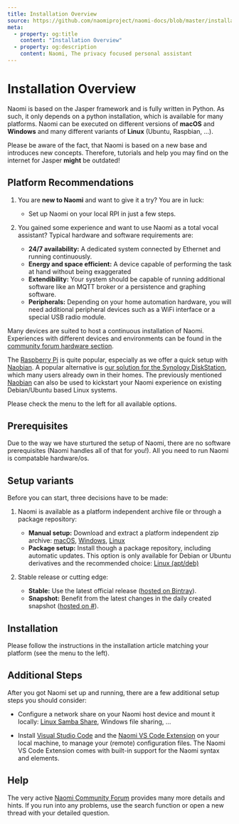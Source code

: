 ```yaml
---
title: Installation Overview
source: https://github.com/naomiproject/naomi-docs/blob/master/installation/index.md
meta:
  - property: og:title
    content: "Installation Overview"
  - property: og:description
    content: Naomi, The privacy focused personal assistant
---
```


# Installation Overview

Naomi is based on the Jasper framework and is fully written in Python.
As such, it only depends on a python installation, which is available for many platforms.
Naomi can be executed on different versions of **macOS** and **Windows** and many different variants of **Linux** (Ubuntu, Raspbian, ...).

Please be aware of the fact, that Naomi is based on a new base and introduces new concepts.
Therefore, tutorials and help you may find on the internet for Jasper **might** be outdated!

## Platform Recommendations

1. You are **new to Naomi** and want to give it a try? You are in luck:
    - Set up Naomi on your local RPI in just a few steps.

2. You gained some experience and want to use Naomi as a total vocal assistant?
    Typical hardware and software requirements are:
    - **24/7 availability:** A dedicated system connected by Ethernet and running continuously.
    - **Energy and space efficient:** A device capable of performing the task at hand without being exaggerated
    - **Extendibility:** Your system should be capable of running additional software like an MQTT broker or a persistence and graphing software.
    - **Peripherals:** Depending on your home automation hardware, you will need additional  peripheral devices such as a WiFi interface or a special USB radio module.

Many devices are suited to host a continuous installation of Naomi.
Experiences with different devices and environments can be found in the [community forum hardware section](https://community.projectnaomi.com/c/hardware/server).

The [Raspberry Pi](rasppi.html) is quite popular, especially as we offer a quick setup with [Naobian](naobian.html).
A popular alternative is [our solution for the Synology DiskStation](synology.html), which many users already own in their homes.
The previously mentioned [Naobian](naobian.html) can also be used to kickstart your Naomi experience on existing Debian/Ubuntu based Linux systems.

Please check the menu to the left for all available options.

## Prerequisites

Due to the way we have sturtured the setup of Naomi, there are no software prerequisites (Naomi handles all of that for you!). All you need to run Naomi is compatable hardware/os.

## Setup variants

Before you can start, three decisions have to be made:

1. Naomi is available as a platform independent archive file or through a package repository:
    - **Manual setup:** Download and extract a platform independent zip archive: [macOS](macos.html), [Windows](windows.html), [Linux](linux.html#manual-installation)
    - **Package setup:** Install though a package repository, including automatic updates.
    This option is only available for Debian or Ubuntu derivatives and the recommended choice: [Linux (apt/deb)](linux.html#package-repository-installation)

2. Stable release or cutting edge:
    - **Stable:** Use the latest official release ([hosted on Bintray](https://bintray.com/naomiproject/mvn/naomi-distro)).
    - **Snapshot:** Benefit from the latest changes in the daily created snapshot ([hosted on #](https://#)).

## Installation

Please follow the instructions in the installation article matching your platform (see the menu to the left).

## Additional Steps

After you got Naomi set up and running, there are a few additional setup steps you should consider:

- Configure a network share on your Naomi host device and mount it locally: [Linux Samba Share](linux.html#network-sharing), Windows file sharing, ...

- Install [Visual Studio Code](https://code.visualstudio.com/Download) and the [Naomi VS Code Extension](../configuration/editors.html#naomi-vs-code-extension) on your local machine, to manage your (remote) configuration files.
    The Naomi VS Code Extension comes with built-in support for the Naomi syntax and elements.

## Help

The very active [Naomi Community Forum](https://community.projectnaomi.com) provides many more details and hints.
If you run into any problems, use the search function or open a new thread with your detailed question.

<DocPreviousVersions/>
<EditPageLink/>
